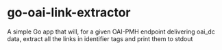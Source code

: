 # go-oai-link-extractor
A simple Go app that will, for a given OAI-PMH endpoint delivering oai_dc data, extract all the links in identifier tags and print them to stdout
